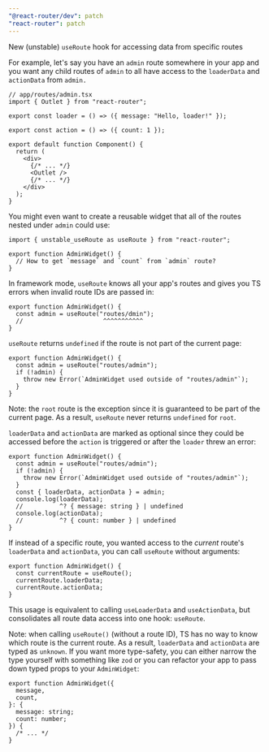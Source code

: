 ```yaml
---
"@react-router/dev": patch
"react-router": patch
---
```


New (unstable) `useRoute` hook for accessing data from specific routes

For example, let's say you have an `admin` route somewhere in your app and you want any child routes of `admin` to all have access to the `loaderData` and `actionData` from `admin.`

```tsx
// app/routes/admin.tsx
import { Outlet } from "react-router";

export const loader = () => ({ message: "Hello, loader!" });

export const action = () => ({ count: 1 });

export default function Component() {
  return (
    <div>
      {/* ... */}
      <Outlet />
      {/* ... */}
    </div>
  );
}
```

You might even want to create a reusable widget that all of the routes nested under `admin` could use:

```tsx
import { unstable_useRoute as useRoute } from "react-router";

export function AdminWidget() {
  // How to get `message` and `count` from `admin` route?
}
```

In framework mode, `useRoute` knows all your app's routes and gives you TS errors when invalid route IDs are passed in:

```tsx
export function AdminWidget() {
  const admin = useRoute("routes/dmin");
  //                      ^^^^^^^^^^^
}
```

`useRoute` returns `undefined` if the route is not part of the current page:

```tsx
export function AdminWidget() {
  const admin = useRoute("routes/admin");
  if (!admin) {
    throw new Error(`AdminWidget used outside of "routes/admin"`);
  }
}
```

Note: the `root` route is the exception since it is guaranteed to be part of the current page.
As a result, `useRoute` never returns `undefined` for `root`.

`loaderData` and `actionData` are marked as optional since they could be accessed before the `action` is triggered or after the `loader` threw an error:

```tsx
export function AdminWidget() {
  const admin = useRoute("routes/admin");
  if (!admin) {
    throw new Error(`AdminWidget used outside of "routes/admin"`);
  }
  const { loaderData, actionData } = admin;
  console.log(loaderData);
  //          ^? { message: string } | undefined
  console.log(actionData);
  //          ^? { count: number } | undefined
}
```

If instead of a specific route, you wanted access to the _current_ route's `loaderData` and `actionData`, you can call `useRoute` without arguments:

```tsx
export function AdminWidget() {
  const currentRoute = useRoute();
  currentRoute.loaderData;
  currentRoute.actionData;
}
```

This usage is equivalent to calling `useLoaderData` and `useActionData`, but consolidates all route data access into one hook: `useRoute`.

Note: when calling `useRoute()` (without a route ID), TS has no way to know which route is the current route.
As a result, `loaderData` and `actionData` are typed as `unknown`.
If you want more type-safety, you can either narrow the type yourself with something like `zod` or you can refactor your app to pass down typed props to your `AdminWidget`:

```tsx
export function AdminWidget({
  message,
  count,
}: {
  message: string;
  count: number;
}) {
  /* ... */
}
```
